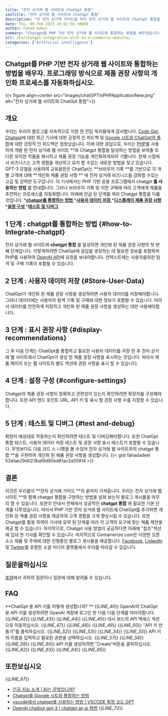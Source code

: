 ```yaml
---
title: "전자 상거래 웹 사이트와 ChatGpt 통합" 
seoTitle: "전자 상거래 웹 사이트와 ChatGpt 통합" 
description: "이 전자 상거래 가이드를 따라 전자 상거래 웹 사이트와 ChatGpt 통합을 달성하여 개인화 된 제품 권장 사항을 작성하는 방법을 알아보십시오." 
date: Thu, 09 Feb 2023 20:02:56 +0000
author: Fahad Adeel
summary: "Chatgpt를 PHP 기반 전자 상거래 웹 사이트와 통합하는 방법을 배우겠습니다. 프로그래밍 방식으로 제품 권장 사항의 개인화 프로세스를 자동화하십시오." 
url: /ko/chatgpt-integration-with-an-e-commerce-website/
categories: ['Artificial intelligence']
---
```


## Chatgpt를 PHP 기반 전자 상거래 웹 사이트와 통합하는 방법을 배우자. 프로그래밍 방식으로 제품 권장 사항의 개인화 프로세스를 자동화하십시오.

{{< figure align=center src="images/chatGPTinPHPApplicationNew.png" alt="전자 상거래 웹 사이트와 ChatGpt 통합">}}


## 개요
우리는 우리의 블로그를 지속적으로 지원 한 전담 독자들에게 감사합니다. [Code Gpt][1], [Chatgpt][2]에 대한 최근 기사에 대한 긍정적 인 피드백 및 [Google 시트와 ChatGpt의 통합][3]에 대한 긍정적 인 피드백은 엄청났습니다. 이에 대한 응답으로, 우리는 [PHP][4]를 사용하여 개발 된 전자 상거래 웹 사이트 **와 Chatgpt 통합을 달성하는 방법을 보여줄 또 다른 유익한 작품을 제시하고 제품 권장 기능을 개인화하게되어 기쁩니다.
현재 시점에서 비즈니스는 고객 경험을 개선하고 유치 할 수있는 새로운 방법을 찾고 있습니다. GPT-3 모델을 사용하여 교육을받은 ChatGpt는 **브라우저 기록 **를 기반으로 각 개별 고객에 대해  **개인화 제품 권장 사항 ** 에 전자 상거래 비즈니스를 강화할 수있는 고급 및 강력한 도구입니다. 이 기사에서는 PHP 기반 응용 프로그램에서 chatgpt **를 사용하는 방법** 를 안내합니다. 그러나 브라우저 기록 및 이전 구매에 따라 고객에게 제품을 추천하는 프로세스를 자동화합니다.
아래에 언급 된 단계를 따라 Chatgpt 통합을 다룰 것입니다.
  *[**chatgpt를 통합하는 방법** ][5]
  *[**사용자 데이터 저장** ][6]
  *[**디스플레이 제품 권장 사항** ][7]
  *[**설정 구성** ][8]
  *[**테스트 및 디버그** ][9]

## 1 단계 : chatgpt를 통합하는 방법   {#how-to-Integrate-chatgpt}
전자 상거래 웹 사이트에 **chatgpt 통합** 를 달성하면 개인화 된 제품 권장 사항의 첫 번째 단계입니다. 이렇게하려면 ChatGpt에 응답을 생성하는 데 필요한 정보를 포함하여 PHP를 사용하여 [OpenAI API][10]에 요청을 보내야합니다. 컨텍스트에는 사용자를위한 탐색 및 구매 기록이 포함될 수 있습니다.

## 2 단계 : 사용자 데이터 저장   {#Store-User-Data}
ChatGpt가 개인화 된 제품 권장 사항을 생성하려면 사용자 데이터를 저장해야합니다. 그러나 데이터에는 사용자의 탐색 기록 및 구매에 대한 정보가 포함될 수 있습니다. 따라서 데이터를 안전하게 저장하고 개인화 된 제품 권장 사항을 생성하는 데만 사용해야합니다.

## 3 단계 : 표시 권장 사항   {#display-recommendations}
그 후 다음 단계는 ChatGpt를 통합하고 필요한 사용자 데이터를 저장 한 후 전자 상거래 웹 사이트에서 ChatGpt가 생성 한 제품 권장 사항을 표시하는 것입니다. 따라서 제품 페이지 또는 웹 사이트의 별도 섹션에 권장 사항을 표시 할 수 있습니다.

## 4 단계 : 설정 구성   {#configure-settings}
Chatgpt의 제품 권장 사항이 정확하고 관련성이 있는지 확인하려면 확장자를 구성해야합니다. 또한 API 엔드 포인트 URL, API 키 및 표시 할 권장 사항 수를 지정할 수 있습니다.

## 5 단계 : 테스트 및 디버그   {#test and-debug}
확장이 예상대로 작동하는지 확인하려면 테스트 및 디버깅해야합니다. 또한 ChatGpt 통합 테스트, 사용자 데이터 저장 테스트 및 권장 사항 표시 테스트가 포함될 수 있습니다.
무엇보다도 다음 코드 스 니펫을 볼 수있어 전자 상거래 웹 사이트와의 chatgpt 통합 **을 구현하여 개인화 된 제품 권장 사항을 생성합니다.
{{< gist fahadadeel 53a1ae29d023baf8d90ed81ac2a55914 >}}

## 결론
이것은 우리를이 **전자 상거래 가이드 **의 끝까지 가져옵니다. 우리는 전자 상거래 웹 사이트 **와 함께 chatgpt 통합을 구현하는 방법을 살펴 보는이 블로그 게시물을 마무리 할 수 ​​있습니다. 또한이 안내서 전체에서 성공적인  **chatgpt 통합**  에 필요한 기본 단계를 다루었습니다. 따라서 PHP 기반 전자 상거래 웹 사이트에 ChatGpt를 추가하면 개인화 된 제품 권장 사항을 제공하여 고객 경험을 크게 향상시킬 수 있습니다. 또한 Chatgpt를 활용 하여이 기사에 요약 된 단계를 따라 각 고객의 요구에 맞는 제품 제안을 제공 할 수 있습니다. 마지막으로, Chatgpt 사용 방법이 궁금하다면 아래에 "참조"섹션에 입대 한 기사를 확인할 수 있습니다.
마지막으로 Containerize.com은 다양한 오픈 소스 제품 및 주제에 대한 진행중인 블로그 게시물을 제공합니다. [Facebook][11], [LinkedIn][12] 및 [Twitter][13]를 포함한 소셜 미디어 플랫폼에서 우리를 따라갈 수 있습니다.

## 질문을하십시오
[포럼][14]에서 귀하의 질문이나 질문에 대해 알려줄 수 있습니다.

## FAQ
**ChatGpt 용 API 키를 어떻게 생성합니까? **
{{_LINE_40_}}
  OpenAi의 ChatGpt 용 API 키를 생성하려면 OpenAI 계정에 로그인 한 다음 다음 단계를 따라야합니다.
{{_LINE_42_}}
{{_LINE_43_}}
{{_LINE_44_}}
{{_LINE_45_}}
      대시 보드의 API 액세스 섹션으로 이동하십시오.
{{_LINE_47_}}
{{_LINE_48_}}
{{_LINE_49_}}
{{_LINE_50_}}
      "API 키 만들기"를 클릭하십시오.
{{_LINE_52_}}
{{_LINE_53_}}
{{_LINE_54_}}
{{_LINE_55_}}
      API 키의 이름을 입력하고 필요한 권한을 선택하십시오.
{{_LINE_57_}}
{{_LINE_58_}}
{{_LINE_59_}}
{{_LINE_60_}}
      API 키를 생성하려면 "Create"버튼을 클릭하십시오.
{{_LINE_62_}}
{{_LINE_63_}}
{{_LINE_64_}}
{{_LINE_65_}}

## 또한보십시오
{{_LINE_67_}}
  * [인공 지능 소개 | AI는 무엇입니까?][15]
  * [Chatgpt를 Google 시트와 통합하는 방법][3]
  * [vscode에서 chatgpt를 사용하는 방법 | VSCODE 확장 코드 GPT][1]
  * [OpenAi chatbot gpt-3 | chatgpt an ai 혁명][2]
{{_LINE_72_}}

  
[1]: https://blog.containerize.com/artificial-intelligence/how-to-use-chatgpt-in-vscode-the-vscode-extension-codegpt/
[2]: https://blog.containerize.com/artificial-intelligence/what-is-openai-chatbot-gpt-3-chatgpt-an-ai-revolution/
[3]: https://blog.containerize.com/artificial-intelligence/integrate-chatgpt-with-google-sheets/
[4]: https://www.php.net/
[5]: #How-to-Integrate-ChatGPT
[6]: #Store-User-Data
[7]: #Display-Recommendations
[8]: #Configure-Settings
[9]: #Test-and-Debug
[10]: https://platform.openai.com/account/api-keys
[11]: https://web.facebook.com/containerize
[12]: https://www.linkedin.com/company/containerize/
[13]: https://twitter.com/containerize_co
[14]: https://forum.containerize.com/
[15]: https://blog.containerize.com/artificial-intelligence/an-introduction-to-artificial-intelligence-what-is-ai/
